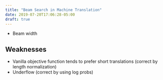```yaml
---
title: "Beam Search in Machine Translation"
date: 2019-07-20T17:06:28-05:00
draft: true
---
```


* Beam width
## Weaknesses
* Vanilla objective function tends to prefer short translations (correct by length normalization)
* Underflow (correct by using log probs)
